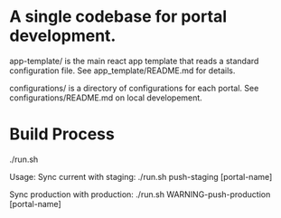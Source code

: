 # A single codebase for portal development.

app-template/ is the main react app template that reads a standard configuration file. See app_template/README.md for details.

configurations/ is a directory of configurations for each portal. See configurations/README.md on local developement.

# Build Process
./run.sh

Usage:
  Sync current with staging:
    ./run.sh push-staging [portal-name]

  Sync production with production:
    ./run.sh WARNING-push-production [portal-name]